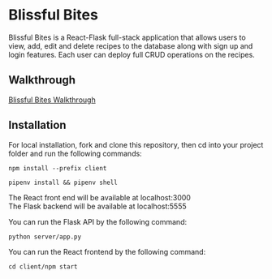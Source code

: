 # Blissful Bites

Blissful Bites is a React-Flask full-stack application that allows users to view, add, edit and delete recipes to the database along with sign up and login features. Each user can deploy full CRUD operations on the recipes. 

## Walkthrough

[Blissful Bites Walkthrough](https://youtu.be/sYMedzvnI40)


## Installation

For local installation, fork and clone this repository, then cd into your project folder and run the following commands:

`npm install --prefix client`

`pipenv install && pipenv shell`

The React front end will be available at localhost:3000 \
The Flask backend will be available at localhost:5555


You can run the Flask API by the following command:

`python server/app.py`

You can run the React frontend by the following command:

`cd client/npm start`